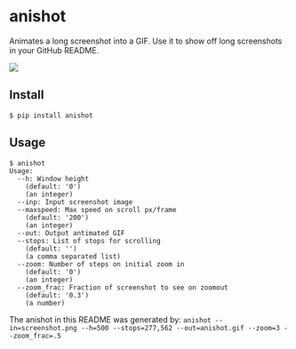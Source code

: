 # anishot
Animates a long screenshot into a GIF. Use it to show off long screenshots in your GitHub README.

![](https://user-images.githubusercontent.com/35666548/41495994-7669ccc8-70e9-11e8-80d4-3253cd0fa963.gif)

## Install

```
$ pip install anishot
```

## Usage
```
$ anishot
Usage:
  --h: Window height
    (default: '0')
    (an integer)
  --inp: Input screenshot image
  --maxspeed: Max speed on scroll px/frame
    (default: '200')
    (an integer)
  --out: Output antimated GIF
  --stops: List of stops for scrolling
    (default: '')
    (a comma separated list)
  --zoom: Number of steps on initial zoom in
    (default: '0')
    (an integer)
  --zoom_frac: Fraction of screenshot to see on zoomout
    (default: '0.3')
    (a number)
```

The anishot in this README was generated by:
``anishot --in=screenshot.png --h=500 --stops=277,562 --out=anishot.gif --zoom=3 --zoom_frac=.5``
